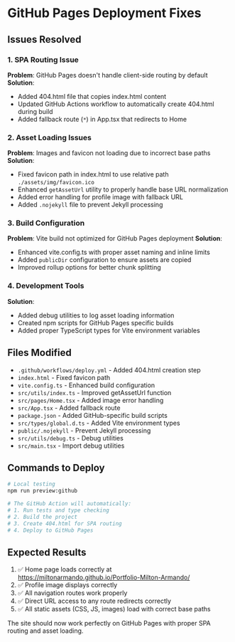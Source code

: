 # GitHub Pages Deployment Fixes

## Issues Resolved

### 1. SPA Routing Issue
**Problem**: GitHub Pages doesn't handle client-side routing by default
**Solution**: 
- Added 404.html file that copies index.html content
- Updated GitHub Actions workflow to automatically create 404.html during build
- Added fallback route (`*`) in App.tsx that redirects to Home

### 2. Asset Loading Issues
**Problem**: Images and favicon not loading due to incorrect base paths
**Solution**:
- Fixed favicon path in index.html to use relative path `./assets/img/favicon.ico`
- Enhanced `getAssetUrl` utility to properly handle base URL normalization
- Added error handling for profile image with fallback URL
- Added `.nojekyll` file to prevent Jekyll processing

### 3. Build Configuration
**Problem**: Vite build not optimized for GitHub Pages deployment
**Solution**:
- Enhanced vite.config.ts with proper asset naming and inline limits
- Added `publicDir` configuration to ensure assets are copied
- Improved rollup options for better chunk splitting

### 4. Development Tools
**Solution**:
- Added debug utilities to log asset loading information
- Created npm scripts for GitHub Pages specific builds
- Added proper TypeScript types for Vite environment variables

## Files Modified

- `.github/workflows/deploy.yml` - Added 404.html creation step
- `index.html` - Fixed favicon path
- `vite.config.ts` - Enhanced build configuration
- `src/utils/index.ts` - Improved getAssetUrl function
- `src/pages/Home.tsx` - Added image error handling
- `src/App.tsx` - Added fallback route
- `package.json` - Added GitHub-specific build scripts
- `src/types/global.d.ts` - Added Vite environment types
- `public/.nojekyll` - Prevent Jekyll processing
- `src/utils/debug.ts` - Debug utilities
- `src/main.tsx` - Import debug utilities

## Commands to Deploy

```bash
# Local testing
npm run preview:github

# The GitHub Action will automatically:
# 1. Run tests and type checking
# 2. Build the project
# 3. Create 404.html for SPA routing
# 4. Deploy to GitHub Pages
```

## Expected Results

1. ✅ Home page loads correctly at https://miltonarmando.github.io/Portfolio-Milton-Armando/
2. ✅ Profile image displays correctly
3. ✅ All navigation routes work properly
4. ✅ Direct URL access to any route redirects correctly
5. ✅ All static assets (CSS, JS, images) load with correct base paths

The site should now work perfectly on GitHub Pages with proper SPA routing and asset loading.
